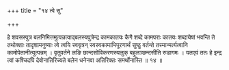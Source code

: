 +++
title = "१४ त्वे सु"

+++

हे शवसस्पुत्र बलनिमित्तमुत्पन्नत्वाद्बलस्यपुत्रेन्द्र कामकातयः कैगै शब्दे कामपराः कातयः शब्दायेषां भवन्ति ते तथोक्ताः तादृशामनुष्याः त्वे त्वयि स्ववृत्रन् स्वस्वकामाभिपूरणार्थं सुष्ठु वर्तन्ते तस्मान्मर्त्यत्वानि कामोपेतानीत्युत्पन्नम् । वृतुवर्तने लङि छान्दसोविकरणस्यलुक् बहुलञ्छन्दसीति रुडागमः । यतएवं ततः हे इन्द्र त्वां कश्चिदपि देवोनातिरिच्यते बलेन धनेनवा अतिरिक्तः समर्थोनास्ति ॥ १४ ॥